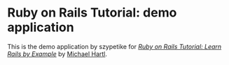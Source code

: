 # Ruby on Rails Tutorial: demo  application

This is the demo  application by szypetike for
[*Ruby on Rails Tutorial: Learn Rails by Example*](http://railstutorial.org/)
by [Michael Hartl](http://michaelhartl.com/).
